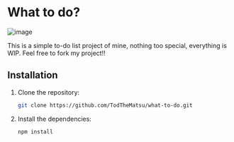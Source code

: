 # What to do?
![image](https://github.com/user-attachments/assets/6131c2f2-f49b-44de-b4a0-f61e95413622)


This is a simple to-do list project of mine, nothing too special, everything is WIP.
Feel free to fork my project!!

## Installation

1. Clone the repository:
   ```bash
   git clone https://github.com/TodTheMatsu/what-to-do.git
   ```

2. Install the dependencies:
   ```bash
   npm install
   ```
